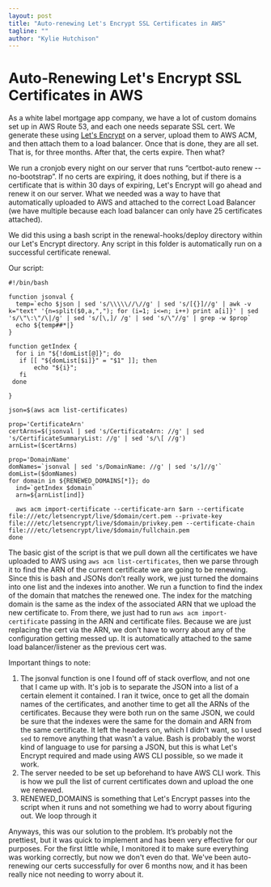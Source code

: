 ```yaml
---
layout: post
title: "Auto-renewing Let's Encrypt SSL Certificates in AWS"
tagline: ""
author: "Kylie Hutchison"
---
```


# Auto-Renewing Let's Encrypt SSL Certificates in AWS

As a white label mortgage app company, we have a lot of custom domains set up in AWS Route 53, and each one needs separate SSL cert. We generate these using [Let's Encrypt](https://letsencrypt.org/) on a server, upload them to AWS ACM, and then attach them to a load balancer. Once that is done, they are all set. That is, for three months. After that, the certs expire. Then what?

We run a cronjob every night on our server that runs “certbot-auto renew --no-bootstrap”. If no certs are expiring, it does nothing, but if there is a certificate that is within 30 days of expiring, Let's Encrypt will go ahead and renew it on our server. What we needed was a way to have that automatically uploaded to AWS and attached to the correct Load Balancer (we have multiple because each load balancer can only have 25 certificates attached).

We did this using a bash script in the renewal-hooks/deploy directory within our Let's Encrypt directory. Any script in this folder is automatically run on a successful certificate renewal.

Our script:
```
#!/bin/bash

function jsonval {
  temp=`echo $json | sed 's/\\\\\//\//g' | sed 's/[{}]//g' | awk -v k="text" '{n=split($0,a,","); for (i=1; i<=n; i++) print a[i]}' | sed 's/\"\:\"/\|/g' | sed 's/[\,]/ /g' | sed 's/\"//g' | grep -w $prop`
  echo ${temp##*|}
}

function getIndex {
  for i in "${!domList[@]}"; do
   if [[ "${domList[$i]}" = "$1" ]]; then
       echo "${i}";
   fi
 done

}

json=$(aws acm list-certificates)

prop='CertificateArn'
certArns=$(jsonval | sed 's/CertificateArn: //g' | sed 's/CertificateSummaryList: //g' | sed 's/\[ //g')
arnList=($certArns)

prop='DomainName'
domNames=`jsonval | sed 's/DomainName: //g' | sed 's/]//g'`
domList=($domNames)
for domain in ${RENEWED_DOMAINS[*]}; do
  ind=`getIndex $domain`
  arn=${arnList[ind]}

  aws acm import-certificate --certificate-arn $arn --certificate file:///etc/letsencrypt/live/$domain/cert.pem --private-key file:///etc/letsencrypt/live/$domain/privkey.pem --certificate-chain file:///etc/letsencrypt/live/$domain/fullchain.pem
done
```

The basic gist of the script is that we pull down all the certificates we have uploaded to AWS using `aws acm list-certificates`, then we parse through it to find the ARN of the current certificate we are going to be renewing. Since this is bash and JSONs don’t really work, we just turned the domains into one list and the indexes into another. We run a function to find the index of the domain that matches the renewed one. The index for the matching domain is the same as the index of the associated ARN that we upload the new certificate to. From there, we just had to run `aws acm import-certificate` passing in the ARN and certificate files. Because we are just replacing the cert via the ARN, we don’t have to worry about any of the configuration getting messed up. It is automatically attached to the same load balancer/listener as the previous cert was.

Important things to note:

1. The jsonval function is one I found off of stack overflow, and not one that I came up with. It's job is to separate the JSON into a list of a certain element it contained. I ran it twice, once to get all the domain names of the certificates, and another time to get all the ARNs of the certificates. Because they were both run on the same JSON, we could be sure that the indexes were the same for the domain and ARN from the same certificate.  It left the headers on, which I didn't want, so I used `sed` to remove anything that wasn't a value.  Bash is probably the worst kind of language to use for parsing a JSON, but this is what Let's Encrypt required and made using AWS CLI possible, so we made it work.
2. The server needed to be set up beforehand to have AWS CLI work. This is how we pull the list of current certificates down and upload the one we renewed.
3. RENEWED_DOMAINS is something that Let's Encrypt passes into the script when it runs and not something we had to worry about figuring out. We loop through it

Anyways, this was our solution to the problem. It’s probably not the prettiest, but it was quick to implement and has been very effective for our purposes. For the first little while, I monitored it to make sure everything was working correctly, but now we don't even do that. We've been auto-renewing our certs successfully for over 6 months now, and it has been really nice not needing to worry about it.
